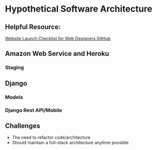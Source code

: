 # Hypothetical Software Architecture

## Helpful Resource: 

[Website Launch Checklist for Web Designers GitHub](https://github.com/tutsplus/Website-Launch-Checklist-for-Web-Designers)

## Amazon Web Service and Heroku

### Staging

## Django

### Models

### Django Rest API/Mobile

## Challenges

* The need to refactor code/architecture
* Should maintain a full-stack architecture anytime possible
